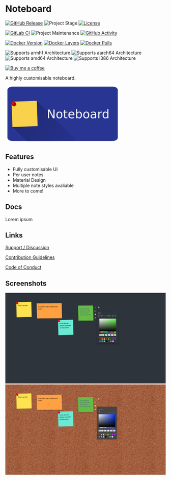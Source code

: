 # Noteboard

[![GitHub Release][releases-shield]][releases]
![Project Stage][project-stage-shield]
[![License][license-shield]](LICENSE.md)

[![GitLab CI][gitlabci-shield]][gitlabci]
![Project Maintenance][maintenance-shield]
[![GitHub Activity][commits-shield]][commits]

[![Docker Version][version-shield]][microbadger]
[![Docker Layers][layers-shield]][microbadger]
[![Docker Pulls][pulls-shield]][dockerhub]

![Supports armhf Architecture][armhf-shield]
![Supports aarch64 Architecture][aarch64-shield]
![Supports amd64 Architecture][amd64-shield]
![Supports i386 Architecture][i386-shield]

[![Buy me a coffee][buymeacoffee-shield]][buymeacoffee]

A highly customisable noteboard.

![banner][banner]

## Features

- Fully customisable UI
- Per user notes
- Material Design
- Multiple note styles avaliable
- More to come!

## Docs

<!-- Setup and configuration is available [here][setup-docs] -->

Lorem ipsum

## Links

[Support / Discussion][forum]

[Contribution Guidelines][contributing]

[Code of Conduct][code_of_conduct]

## Screenshots

![Screenshot Midnight][screenshot-midnight]
![Screenshot Corkboard][screenshot-corkboard]

[aarch64-shield]: https://img.shields.io/badge/aarch64-yes-green.svg
[amd64-shield]: https://img.shields.io/badge/amd64-yes-green.svg
[armhf-shield]: https://img.shields.io/badge/armhf-yes-green.svg
[banner]: https://raw.githubusercontent.com/timmo001/noteboard/master/docs/resources/banner.png
[buymeacoffee-shield]: https://www.buymeacoffee.com/assets/img/guidelines/download-assets-sm-2.svg
[buymeacoffee]: https://www.buymeacoffee.com/timmo
[code_of_conduct]: https://github.com/timmo001/noteboard/blob/master/.github/CODE_OF_CONDUCT.md
[commits-shield]: https://img.shields.io/github/commit-activity/y/timmo001/noteboard.svg
[commits]: https://github.com/timmo001/noteboard/commits/master
[contributing]: https://github.com/timmo001/noteboard/blob/master/.github/CONTRIBUTING.md
[dockerhub]: https://hub.docker.com/r/timmo001/noteboard
[forum-shield]: https://img.shields.io/badge/community-forum-brightgreen.svg
[forum]: https://community.home-assistant.io/t/noteboard-a-touch-compatible-webapp-for-controlling-the-home/62597?u=timmo001
[gitlabci-shield]: https://gitlab.com/timmo/noteboard/badges/master/pipeline.svg
[gitlabci]: https://gitlab.com/timmo/noteboard/pipelines
[i386-shield]: https://img.shields.io/badge/i386-yes-green.svg
[layers-shield]: https://images.microbadger.com/badges/image/timmo001/noteboard.svg
[license-shield]: https://img.shields.io/github/license/timmo001/noteboard.svg
[maintenance-shield]: https://img.shields.io/maintenance/yes/2019.svg
[microbadger]: https://microbadger.com/images/timmo001/noteboard
[project-stage-shield]: https://img.shields.io/badge/project%20stage-beta-green.svg
[pulls-shield]: https://img.shields.io/docker/pulls/timmo001/noteboard.svg
[releases-shield]: https://img.shields.io/github/release/timmo001/noteboard.svg
[releases]: https://github.com/timmo001/noteboard/releases
[screenshot-corkboard]: https://raw.githubusercontent.com/timmo001/noteboard/master/docs/resources/screenshot-corkboard.png
[screenshot-midnight]: https://raw.githubusercontent.com/timmo001/noteboard/master/docs/resources/screenshot-midnight.png
[version-shield]: https://images.microbadger.com/badges/version/timmo001/noteboard.svg
